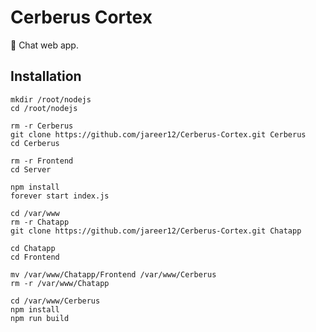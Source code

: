 # Cerberus Cortex

🧠 Chat web app.

## Installation

```shell
mkdir /root/nodejs
cd /root/nodejs

rm -r Cerberus
git clone https://github.com/jareer12/Cerberus-Cortex.git Cerberus
cd Cerberus

rm -r Frontend
cd Server

npm install
forever start index.js
```

```shell
cd /var/www
rm -r Chatapp
git clone https://github.com/jareer12/Cerberus-Cortex.git Chatapp

cd Chatapp
cd Frontend

mv /var/www/Chatapp/Frontend /var/www/Cerberus
rm -r /var/www/Chatapp

cd /var/www/Cerberus
npm install
npm run build
```
